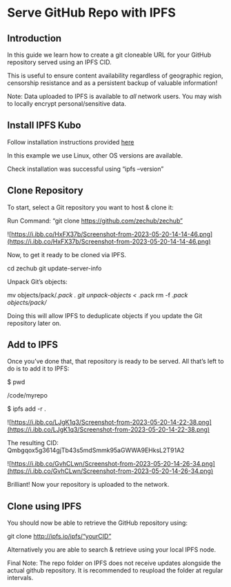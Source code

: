 # Serve GitHub Repo with IPFS

## Introduction

In this guide we learn how to create a git cloneable URL for your GitHub repository served using an IPFS CID. 

This is useful to ensure content availability regardless of geographic region, censorship resistance and as a persistent backup of valuable information!

Note: Data uploaded to IPFS is available to *all* network users. You may wish to locally encrypt personal/sensitive data.

## Install IPFS Kubo

Follow installation instructions provided [here](https://docs.ipfs.tech/install/command-line/#install-official-binary-distributions)

In this example we use Linux, other OS versions are available.

Check installation was successful using “ipfs –version”

## Clone Repository

To start, select a Git repository you want to host & clone it:

Run Command: “git clone https://github.com/zechub/zechub”

![https://i.ibb.co/HxFX37b/Screenshot-from-2023-05-20-14-14-46.png](https://i.ibb.co/HxFX37b/Screenshot-from-2023-05-20-14-14-46.png)

Now, to get it ready to be cloned via IPFS.

cd zechub git update-server-info

Unpack Git’s objects:

mv objects/pack/*.pack . git unpack-objects <* .pack rm -f *.pack objects/pack/*

Doing this will allow IPFS to deduplicate objects if you update the Git repository later on.

## Add to IPFS

Once you’ve done that, that repository is ready to be served. All that’s left to do is to add it to IPFS:

$ pwd

/code/myrepo

$ ipfs add -r .

![https://i.ibb.co/LJgK1q3/Screenshot-from-2023-05-20-14-22-38.png](https://i.ibb.co/LJgK1q3/Screenshot-from-2023-05-20-14-22-38.png)

The resulting CID: Qmbgqox5g3614gjTb43s5mdSmmk95aGWWA9EHksL2T91A2

![https://i.ibb.co/GvhCLwn/Screenshot-from-2023-05-20-14-26-34.png](https://i.ibb.co/GvhCLwn/Screenshot-from-2023-05-20-14-26-34.png)

Brilliant! Now your repository is uploaded to the network.

## Clone using IPFS

You should now be able to retrieve the GitHub repository using:

git clone http://ipfs.io/ipfs/“yourCID”

Alternatively you are able to search & retrieve using your local IPFS node.

Final Note: The repo folder on IPFS does not receive updates alongside the actual github repository. It is recommended to reupload the folder at regular intervals.
